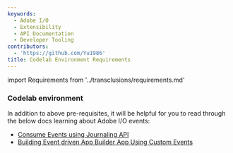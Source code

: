 ```yaml
---
keywords:
  - Adobe I/O
  - Extensibility
  - API Documentation
  - Developer Tooling
contributors:
  - 'https://github.com/Yu1986'
title: Codelab Environment Requirements
---
```


import Requirements from '../transclusions/requirements.md'

<Requirements/>

### Codelab environment

In addition to above pre-requisites, it will be helpful for you to read through the below docs learning about Adobe I/O events: 

* [Consume Events using Journaling API](../journaling-events/index.md)
* [Building Event driven App Builder App Using Custom Events](../event-driven/index.md)


